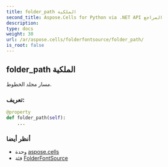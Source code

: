 ```yaml
---
title: folder_path الملكية
second_title: Aspose.Cells for Python via .NET API المراجع
description:
type: docs
weight: 30
url: /ar/aspose.cells/folderfontsource/folder_path/
is_root: false
---
```

##  folder_path الملكية

مسار مجلد الخطوط.
###  تعريف:
```python
@property
def folder_path(self):
    ...
```

###  أنظر أيضا
* وحدة [aspose.cells](../../)
* فئة [FolderFontSource](/cells/python-net/ar/aspose.cells/folderfontsource)
